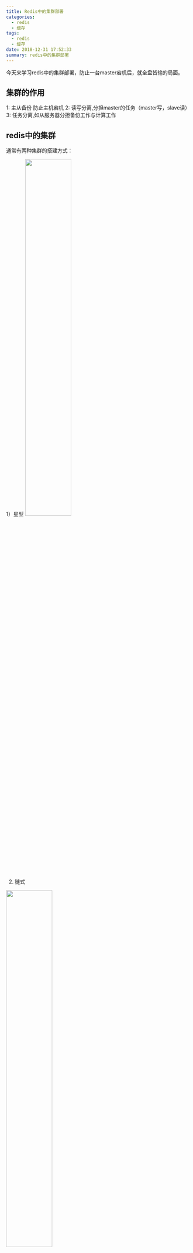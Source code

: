 ```yaml
---
title: Redis中的集群部署
categories:
  - redis
  - 缓存
tags:
  - redis
  - 缓存
date: 2018-12-31 17:52:33
summary: redis中的集群部署
---
```


今天来学习redis中的集群部署，防止一台master宕机后，就全盘皆输的局面。

## 集群的作用

1:  主从备份 防止主机宕机
2:  读写分离,分担master的任务（master写，slave读）
3:  任务分离,如从服务器分担备份工作与计算工作

## redis中的集群

通常有两种集群的搭建方式：

1）星型
<img src="https://gakkil.gitee.io/gakkil-image/redis/day08/QQ截图20181231175911.png" style="width:50%"/>

2) 链式
<img src="https://gakkil.gitee.io/gakkil-image/redis/day08/QQ截图20181231180020.png" style="width:50%"/>

第2种方式的好处:

master宕机后 , 可以直接切换到 slave1 。

## redis中主从的通信过程
<img src="https://gakkil.gitee.io/gakkil-image/redis/day08/QQ截图20181231180204.png" style="width:50%"/>

首先，slave向master发出同步的命令，master会将dump文件发给slave，在dump的过程中向master发出的命令再使用aof文件来同步到slave中。之后就使用replicationFeedSlaves来同步。

## redis集群的配置

Master配置:
1:关闭rdb快照(备份工作交给slave)
2:可以开启aof

slave配置:
1: **声明slave-of**
2: 配置密码[如果master有密码]
3: [某1个] slave 打开 rdb快照功能
4: **配置是否只读[slave-read-only]**

---

下面开始，真正的操作过程。

### redis中简单的主从复制配置
准备搭 ：1个master + 2个slave的redis集群。

这里是模拟集群，可以使用多个配置文件来模拟多个redis服务器。启动一个配置文件，就是一个redis服务器。

master的配置文件：关闭rdb，开启aof。

第一个slave服务器：开启rdb，关闭aof，开启slave只读。

第二个slave服务器：rdb、aof都不关闭，开启slave只读。

---

将当前目录下的redis.conf文件，复制两份，改个名字。
<img src="https://gakkil.gitee.io/gakkil-image/redis/day08/QQ截图20181231202510.png"/>

**修改master的redis.conf配置文件：**
<img src="https://gakkil.gitee.io/gakkil-image/redis/day08/QQ截图20181231202701.png"/>
<img src="https://gakkil.gitee.io/gakkil-image/redis/day08/QQ截图20181231203232.png"/>
<img src="https://gakkil.gitee.io/gakkil-image/redis/day08/QQ截图20181231203341.png"/>

**修改第一个slave的redis6780.conf的配置文件**
<img src="https://gakkil.gitee.io/gakkil-image/redis/day08/QQ截图20181231203939.png"/>
<img src="https://gakkil.gitee.io/gakkil-image/redis/day08/QQ截图20181231204258.png"/>
<img src="https://gakkil.gitee.io/gakkil-image/redis/day08/QQ截图20181231204410.png"/>
<img src="https://gakkil.gitee.io/gakkil-image/redis/day08/QQ截图20181231204626.png"/>
<img src="https://gakkil.gitee.io/gakkil-image/redis/day08/QQ截图20181231205035.png"/>
<img src="https://gakkil.gitee.io/gakkil-image/redis/day08/QQ截图20181231205144.png"/>

**修改第二个slave的redis6781.conf的配置文件**
<img src="https://gakkil.gitee.io/gakkil-image/redis/day08/QQ截图20181231205323.png"/>
<img src="https://gakkil.gitee.io/gakkil-image/redis/day08/QQ截图20181231205428.png"/>
<img src="https://gakkil.gitee.io/gakkil-image/redis/day08/QQ截图20181231205538.png"/>
<img src="https://gakkil.gitee.io/gakkil-image/redis/day08/QQ截图20181231205726.png"/>
<img src="https://gakkil.gitee.io/gakkil-image/redis/day08/QQ截图20181231205849.png"/>
<img src="https://gakkil.gitee.io/gakkil-image/redis/day08/QQ截图20181231205940.png"/>

---

分别启动这个三个redis服务器：

启动之前先删除之前的rdb与aof文件，避免形成干扰。
<img src="https://gakkil.gitee.io/gakkil-image/redis/day08/QQ截图20181231211210.png"/>

<img src="https://gakkil.gitee.io/gakkil-image/redis/day08/QQ截图20181231210422.png"/>
<img src="https://gakkil.gitee.io/gakkil-image/redis/day08/QQ截图20181231210638.png"/>
<img src="https://gakkil.gitee.io/gakkil-image/redis/day08/QQ截图20181231214510.png"/>
<img src="https://gakkil.gitee.io/gakkil-image/redis/day08/QQ截图20181231214713.png"/>

发现，我们往master中插入name数据后，在两个slave服务器中，根本就没有name数据。

<font color="red">**这是为啥呢？这是因为redis版本更新后，在slave中配置master的ip时候，不能使用localhost ！！！必须是ip地址，即要写成127.0.0.1**</font>

将两个slave中的：`replicaof 127.0.0.1 6379` 这样写就可以了。

下面是三个redis配置文件中的详细信息：

master：redis.conf
```
bind 127.0.0.1   # 实际生产中，添加自己的ip地址。
port 6379
daemonize yes
pidfile /var/run/redis_6379.pid
#save 900 1                     # master:关闭rdb，留给slave来完成
#save 300 10
#save 60 10000
dbfilename dump6379.rdb
dir /var/rdb
appendonly yes                  # master：开启aof。
appendfilename "appendonly6379.aof"
```

slave：redis6780.conf
```
bind 127.0.0.1   # 实际生产中，添加自己的ip地址。
port 6780
daemonize yes
pidfile /var/run/redis_6780.pid
save 900 1                     # 6780的slave开启：rdb
save 300 10
save 60 10000
dbfilename dump6780.rdb
dir /var/rdb
appendonly no                  # 关闭aof功能，因为master已经开启了
appendfilename "appendonly6780.aof"

#配置主从复制
replicaof 127.0.0.1 6379  # 配置master的ip地址和端口号。注意这里不能写localhost！！！
replica-read-only yes     # slave只读。
```
slave：redis6781.conf
```
bind 127.0.0.1   # 实际生产中，添加自己的ip地址。
port 6781
daemonize yes
pidfile /var/run/redis_6781.pid
#save 900 1                     # 关闭rdb功能
#save 300 10
#save 60 10000
dbfilename dump6781.rdb
dir /var/rdb
appendonly no                  # 关闭aof功能
appendfilename "appendonly6781.aof"

#配置主从复制
replicaof 127.0.0.1 6379  # 配置master的ip地址和端口号。注意这里不能写localhost！！！
replica-read-only yes     # slave只读。
```

这样：分别启动三个redis客户端来验证，数据就一致了。

**注意：高版本的redis主从复制中配置文件中，是：replicaof 、replica-read-only；低版本中是：slaveof、slave-read-only。**

---

下面，来演示redis-2版本之上的版本集群搭建方式：

### redis中的集群搭建

上面，我们演示了redis中的，简单主从复制的搭建，比较简单。其实slave就是将master中的数据拷贝了一份。
而redis中的集群的话，就不是那么简单了，当我们访问其中一个redis服务器时，首先会使用hash算法，定位到具体要使用哪个redis服务器，详细理论知识请看官网。

下面开始redis的搭建过程。

Redis的集群部署需要在每台集群部署的机器上安装Redis，然后修改配置以集群的方式启动。

这里演示的话，就是使用多个redis.conf配置文件来模拟redis集群。

#### 搭建redis集群
1）现在搭建redis集群，**最小集群模式需要三个master实例**，一般建议起六个实例，即三主三从。因此我们创建6个以端口号命名的目录存放实例的配置文件和其他信息。

```
mkdir redis-cluster
cd redis-cluster
mkdir 7000 7001 7002 7003 7004 7005
```

在对应端口号的目录中复制一份redis.conf的文件。每个配置文件中的端口号port参数改为对应目录的端口号。

目录结构可参考：
```
redis-cluster/
├── 7000
│   ├── appendonly.aof
│   ├── dump.rdb
│   ├── nodes-7000.conf
│   └── redis.conf
├── 7001
│   ├── appendonly.aof
│   ├── dump.rdb
│   ├── nodes-7001.conf
│   └── redis.conf
├── 7002
│   ├── appendonly.aof
│   ├── dump.rdb
│   ├── nodes-7002.conf
│   └── redis.conf
├── 7003
│   ├── appendonly.aof
│   ├── dump.rdb
│   ├── nodes-7003.conf
│   └── redis.conf
├── 7004
│   ├── appendonly.aof
│   ├── dump.rdb
│   ├── nodes-7004.conf
│   └── redis.conf
├── 7005
│   ├── appendonly.aof
│   ├── dump.rdb
│   ├── nodes-7005.conf
│   └── redis.conf

```
<img src="https://gakkil.gitee.io/gakkil-image/redis/day08/QQ截图20190101112544.png"/>
<img src="https://gakkil.gitee.io/gakkil-image/redis/day08/QQ截图20190101113222.png"/>

每个redis.conf配置文件的大致需要配置的内容：
```
#可选操作，该项设置后台方式运行，
daemonize yes                       # 开启后台运行

bind 127.0.0.1                      # 如果是实际中，填写每个机器的ip地址
port 7000                           # 对应每个文件夹的名字，设置不同的端口号
pidfile /var/run/redis_7000.pid     # 设置pid文件，对应每个端口号
cluster-enabled yes                 # 开启redis的集群
cluster-config-file nodes-7000.conf # redis集群节点信息文件
cluster-node-timeout 5000           # redis集群节点连接超时的设置
appendonly yes                      # 开启aof持久化
```

以7000为例：
<img src="https://gakkil.gitee.io/gakkil-image/redis/day08/QQ截图20190101114057.png"/>
<img src="https://gakkil.gitee.io/gakkil-image/redis/day08/QQ截图20190101114230.png"/>
<img src="https://gakkil.gitee.io/gakkil-image/redis/day08/QQ截图20190101114311.png"/>
<img src="https://gakkil.gitee.io/gakkil-image/redis/day08/QQ截图20190101114349.png"/>

<img src="https://gakkil.gitee.io/gakkil-image/redis/day08/QQ截图20190101114436.png"/>
<img src="https://gakkil.gitee.io/gakkil-image/redis/day08/QQ截图20190101114551.png"/>
<img src="https://gakkil.gitee.io/gakkil-image/redis/day08/QQ截图20190101123950.png"/>
<img src="https://gakkil.gitee.io/gakkil-image/redis/day08/QQ截图20190101115015.png"/>
<img src="https://gakkil.gitee.io/gakkil-image/redis/day08/QQ截图20190101115120.png"/>
<img src="https://gakkil.gitee.io/gakkil-image/redis/day08/QQ截图20190101120216.png"/>
<img src="https://gakkil.gitee.io/gakkil-image/redis/day08/QQ截图20190101115259.png"/>

7003：
只是开启rdb持久化。7000-7002：master，关闭rdb；7003-7005：slaver，开启rdb。
其他的配置类似于7000。
<img src="https://gakkil.gitee.io/gakkil-image/redis/day08/QQ截图20190101114700.png"/>

#### 启动redis服务器
2）启动六个redis服务器
<img src="https://gakkil.gitee.io/gakkil-image/redis/day08/QQ截图20190101121530.png"/>
<img src="https://gakkil.gitee.io/gakkil-image/redis/day08/QQ截图20190101124528.png"/>
<img src="https://gakkil.gitee.io/gakkil-image/redis/day08/QQ截图20190101124720.png"/>

如果是使用前台的方式启动redis服务器的话，会出现：
```
[82462] 26 Nov 11:56:55.329 * No cluster configuration found, I'm 97a3a64667477371c4479320d683e4c8db5858b1
```
每个实例都会生成一个Node ID，类似97a3a64667477371c4479320d683e4c8db5858b1，用来作为Redis实例在集群中的唯一标识，而不是通过IP和Port，IP和Port可能会改变，该Node ID不会改变。

#### 使用redis-trib创建集群
3）使用redis-trib创建集群

redis的实例全部运行之后，还需要redis-trib.rb工具来完成集群的创建，redis-trib.rb二进制文件在Redis包主目录下的src目录中，运行该工具依赖 **ruby环境 和 gem**，因此需要提前安装。

##### 安装：ruby
安装：ruby

`yum -y install ruby rubygems`
<img src="https://gakkil.gitee.io/gakkil-image/redis/day08/QQ截图20190101125702.png"/>
<img src="https://gakkil.gitee.io/gakkil-image/redis/day08/QQ截图20190101125829.png"/>

查看ruby的版本：
`ruby --version`
<img src="https://gakkil.gitee.io/gakkil-image/redis/day08/QQ截图20190101130020.png"/>

**由于centos系统默认支持Ruby版本为2.0.0，因此执行 gem install redis 命令时会报以下错误。**

`gem install redis`
<img src="https://gakkil.gitee.io/gakkil-image/redis/day08/QQ截图20190101130250.png"/>

**解决方法是先安装 rvm，再升级ruby版本。**

##### 安装：rvm

安装rvm

`curl -L get.rvm.io | bash -s stable`
<img src="https://gakkil.gitee.io/gakkil-image/redis/day08/QQ截图20190101130536.png"/>

如果出现以下错误：
<img src="https://gakkil.gitee.io/gakkil-image/redis/day08/QQ截图20190101130655.png"/>

则执行报错中的：`gpg2 --keyserver ·····` 命令。

```
gpg2 --keyserver hkp://pool.sks-keyservers.net --recv-keys 409B6B1796C275462A1703113804BB82D39DC0E3 7D2BAF1CF37B13E2069D6956105BD0E739499BDB
```
<img src="https://gakkil.gitee.io/gakkil-image/redis/day08/QQ截图20190101131331.png"/>

再次执行命令curl -L get.rvm.io | bash -s stable。例如：

<img src="https://gakkil.gitee.io/gakkil-image/redis/day08/QQ截图20190101131715.png"/>

以上表示执行成功，然后执行以下命令。

`source /usr/local/rvm/scripts/rvm`


查看rvm库中已知的ruby版本

`rvm list known`
<img src="https://gakkil.gitee.io/gakkil-image/redis/day08/QQ截图20190101131922.png"/>

##### 升级：ruby

升级Ruby:

```
#安装ruby
rvm install 2.5.0
#使用新版本
rvm use  2.5.0
#移除旧版本
rvm remove 2.0.0
#查看当前版本
ruby --version
```

例如：
<img src="https://gakkil.gitee.io/gakkil-image/redis/day08/QQ截图20190101134937.png"/>
<img src="https://gakkil.gitee.io/gakkil-image/redis/day08/QQ截图20190101135058.png"/>
<img src="https://gakkil.gitee.io/gakkil-image/redis/day08/QQ截图20190101135223.png"/>

##### 安装：gem

安装：gem

`gem install redis`
<img src="https://gakkil.gitee.io/gakkil-image/redis/day08/QQ截图20190101135356.png"/>

---

##### redis-trib.rb

以上前提工具终于安装好了，可以开始执行：redis-trib.rb 命令

在redis的src源码下，存在：redis-trib.rb 命令。
<img src="https://gakkil.gitee.io/gakkil-image/redis/day08/QQ截图20190101135937.png"/>
<img src="https://gakkil.gitee.io/gakkil-image/redis/day08/QQ截图20190101140009.png"/>

在src目录下：执行
`./redis-trib.rb create --replicas 1 127.0.0.1:7000 127.0.0.1:7001 127.0.0.1:7002 127.0.0.1:7003 127.0.0.1:7004 127.0.0.1:7005`
```
参数create表示创建一个新的集群，--replicas 1 :表示为每个master创建一个slave。
```

如果创建成功会显示以下信息
```
[OK] All 16384 slots covered
```

<img src="https://gakkil.gitee.io/gakkil-image/redis/day08/QQ截图20190101140758.png"/>


`./redis-cli --cluster create 127.0.0.1:7000 127.0.0.1:7001 127.0.0.1:7002 127.0.0.1:7003 127.0.0.1:7004 127.0.0.1:7005 --cluster-replicas 1`

执行成功后会停止在：

Can I set the above configuration? (type 'yes' to accept):

输入：yes 即可。

<img src="https://gakkil.gitee.io/gakkil-image/redis/day08/QQ截图20190101141229.png"/>

<img src="https://gakkil.gitee.io/gakkil-image/redis/day08/QQ截图20190101141342.png"/>

---

#### 部署结果验证

4) 部署结果验证

1、客户端验证

使用客户端redis-cli二进制访问某个实例，执行set和get的测试。
<img src="https://gakkil.gitee.io/gakkil-image/redis/day08/QQ截图20190101142210.png"/>

**注意：** -h：填写实际中的ip地址，-p：端口号，**-c：代表连接的是redis集群**（一定要带上-c）
<img src="https://gakkil.gitee.io/gakkil-image/redis/day08/QQ截图20190101142637.png"/>
<img src="https://gakkil.gitee.io/gakkil-image/redis/day08/QQ截图20190101142956.png"/>

<img src="https://gakkil.gitee.io/gakkil-image/redis/day08/QQ截图20190101143006.png"/>
<img src="https://gakkil.gitee.io/gakkil-image/redis/day08/QQ截图20190101143225.png"/>

2、集群状态

使用 cluster info 命令查看集群状态。
<img src="https://gakkil.gitee.io/gakkil-image/redis/day08/QQ截图20190101143436.png"/>

3、节点状态

使用cluster nodes命令查看节点状态。
<img src="https://gakkil.gitee.io/gakkil-image/redis/day08/QQ截图20190101143720.png"/>

## 配置master密码

一般，我们搭建redis集群是在内网中，所以，不需要设置master密码，也不许要配置防火墙，这样会加快redis的访问速度。

如果，你一定要为了安全性，要配置master的密码的话。

首先退出redis集群，杀死六个redis服务器进程。

<img src="https://gakkil.gitee.io/gakkil-image/redis/day08/QQ截图20190101145033.png"/>

### 方法一
**修改所有redis集群中的redis.conf文件 **

<img src="https://gakkil.gitee.io/gakkil-image/redis/day08/QQ截图20190101145328.png"/>

<img src="https://gakkil.gitee.io/gakkil-image/redis/day08/QQ截图20190101145614.png"/>
<img src="https://gakkil.gitee.io/gakkil-image/redis/day08/QQ截图20190101150746.png"/>

**注意所有节点的密码都必须一致，masterauth也要加的。**

### 方法二
**通过指令找到安装的redis在ruby环境中的配置client.rb**
```
find / -name "client.rb"
```
<img src="https://gakkil.gitee.io/gakkil-image/redis/day08/QQ截图20190101151416.png"/>

编辑该文件:
```
vim /usr/local/rvm/gems/ruby-2.5.0/gems/redis-4.1.0/lib/redis/client.rb
```
<img src="https://gakkil.gitee.io/gakkil-image/redis/day08/QQ截图20190101151542.png"/>
<img src="https://gakkil.gitee.io/gakkil-image/redis/day08/QQ截图20190101151614.png"/>

修改其中的密码配置：pass

<img src="https://gakkil.gitee.io/gakkil-image/redis/day08/QQ截图20190101151753.png"/>

之后重启Redis，即可。

---

<img src="https://gakkil.gitee.io/gakkil-image/redis/day08/QQ截图20190101152529.png"/>
<img src="https://gakkil.gitee.io/gakkil-image/redis/day08/QQ截图20190101152635.png"/>
<img src="https://gakkil.gitee.io/gakkil-image/redis/day08/QQ截图20190101152738.png"/>
<img src="https://gakkil.gitee.io/gakkil-image/redis/day08/QQ截图20190101152836.png"/>

**现在，必须使用带密码的参数来连接redis服务器才有权限**
<img src="https://gakkil.gitee.io/gakkil-image/redis/day08/QQ截图20190101153331.png"/>
<img src="https://gakkil.gitee.io/gakkil-image/redis/day08/QQ截图20190101153455.png"/>
<img src="https://gakkil.gitee.io/gakkil-image/redis/day08/QQ截图20190101153612.png"/>